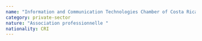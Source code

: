 ```yaml
---
name: "Information and Communication Technologies Chamber of Costa Rica (CAMTIC)"
category: private-sector
nature: "Association professionnelle "
nationality: CRI
---
```

    
